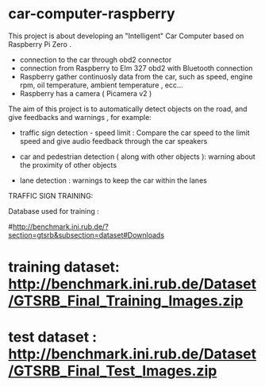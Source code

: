 # car-computer-raspberry

This project is about developing an "Intelligent" Car Computer based on Raspberry Pi Zero .

- connection to the car through obd2 connector 
- connection from Raspberry to Elm 327 obd2 with Bluetooth connection
- Raspberry gather continuosly data from the car, such as speed, engine rpm, oil temperature, ambient temperature , ecc...
- Raspberry has a camera ( Picamera v2 )


The aim of this project is to automatically detect objects on the road, and give feedbacks and warnings , for example:

- traffic sign detection - speed limit : Compare the car speed to the limit speed and give audio feedback through the car speakers

- car and pedestrian detection ( along with other objects ): warning about the proximity of other objects 

- lane detection : warnings to keep the car within the lanes

TRAFFIC SIGN TRAINING:

Database used for training : 

#http://benchmark.ini.rub.de/?section=gtsrb&subsection=dataset#Downloads
# training dataset: http://benchmark.ini.rub.de/Dataset/GTSRB_Final_Training_Images.zip
# test dataset    : http://benchmark.ini.rub.de/Dataset/GTSRB_Final_Test_Images.zip

